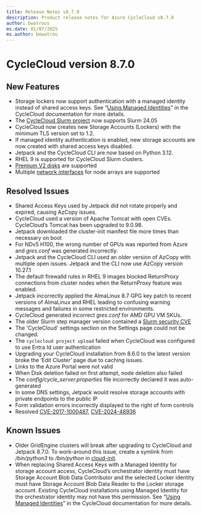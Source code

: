 ```yaml
---
title: Release Notes v8.7.0
description: Product release notes for Azure CycleCloud v8.7.0
author: bwatrous
ms.date: 01/07/2025
ms.author: bewatrou
---
```


# CycleCloud version 8.7.0

## New Features

* Storage lockers now support authentication with a managed identity instead of shared access keys. See “[Using Managed Identities](../how-to/managed-identities.md)” in the CycleCloud documentation for more details. 
* The [CycleCloud Slurm project](https://github.com/Azure/cyclecloud-slurm) now supports Slurm 24.05 
* CycleCloud now creates new Storage Accounts (Lockers) with the minimum TLS version set to 1.2. 
* If managed identity authentication is enabled, new storage accounts are now created with shared access keys disabled. 
* Jetpack and the CycleCloud CLI are now based on Python 3.12. 
* RHEL 9 is supported for CycleCloud Slurm clusters. 
* [Premium V2 disks](../cluster-references/volume-reference.md) are supported 
* Multiple [network interfaces](../cluster-references/network-interface-reference.md) for node arrays are supported 

## Resolved Issues

* Shared Access Keys used by Jetpack did not rotate properly and expired, causing AzCopy issues. 
* CycleCloud used a version of Apache Tomcat with open CVEs.   CycleCloud’s Tomcat has been upgraded to 9.0.98. 
* Jetpack downloaded the cluster-init manifest file more times than necessary on boot 
* For NDv5 H100, the wrong number of GPUs was reported from Azure and *gres.conf* was generated incorrectly. 
* Jetpack and the CycleCloud CLI used an older version of AzCopy with multiple open issues.  Jetpack and the CLI now use AzCopy version 10.27.1 
* The default firewalld rules in RHEL 9 images blocked ReturnProxy connections from cluster nodes when the ReturnProxy feature was enabled. 
* Jetpack incorrectly applied the AlmaLinux 8.7 GPG key patch to recent versions of AlmaLinux and RHEL leading to confusing warning messages and failures in some restricted environments. 
* CycleCloud generated incorrect *gres.conf* for AMD GPU VM SKUs. 
* The older Slurm step manager version contained a [Slurm security CVE](https://csirt.egi.eu/2024/10/28/vulnerability-in-slurm-stepmgr-subsystem-cve-2024-48936/) 
* The 'CycleCloud' settings section on the Settings page could not be changed. 
* The `cyclecloud project upload` failed when CycleCloud was configured to use Entra Id user authentication 
* Upgrading your CycleCloud installation from 8.6.0 to the latest version broke the ‘Edit Cluster’ page due to caching issues. 
* Links to the Azure Portal were not valid 
* When Disk deletion failed on first attempt, node deletion also failed 
* The *config/cycle_server.properties* file incorrectly declared it was auto-generated 
* In some DNS settings, Jetpack would resolve storage accounts with private endpoints to the public IP 
* Form validation errors incorrectly displayed to the right of form controls 
* Resolved [CVE-2017-1000487](https://nvd.nist.gov/vuln/detail/CVE-2017-1000487), [CVE-2024-48936](https://nvd.nist.gov/vuln/detail/CVE-2017-1000487)

## Known Issues 

* Older GridEngine clusters will break after upgrading to CycleCloud and Jetpack 8.7.0.   To work-around this issue, create a symlink from */bin/python3* to */bin/python* in [cloud-init](../how-to/cloud-init.md).  
* When replacing Shared Access Keys with a Managed Identity for storage account access, CycleCloud’s orchestrator identity must have Storage Account Blob Data Contributor and the selected Locker identity must have Storage Account Blob Data Reader to the Locker storage account.  Existing CycleCloud installations using Managed Identity for the orchestrator identity may not have this permission.  See “[Using Managed Identities](../how-to/managed-identities.md)” in the CycleCloud documentation for more details. 